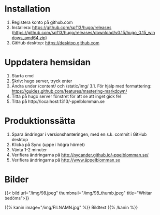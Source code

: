 
# Installation

1. Registera konto på github.com
2. Installera: https://github.com/spf13/hugo/releases
 (https://github.com/spf13/hugo/releases/download/v0.15/hugo_0.15_windows_amd64.zip)
3. GitHub desktop: https://desktop.github.com

# Uppdatera hemsidan

1. Starta cmd
2. Skriv: hugo server, tryck enter
3. Ändra under /content/ och /static/img/
  3.1. För hjälp med formattering: https://guides.github.com/features/mastering-markdown/
4. Titta på hugo server fönstret för att se att inget gick fel
5. Titta på http://localhost:1313/-ppelblomman.se

# Produktionssätta

1. Spara ändringar i versionshanteringen, med en s.k. commit i GitHub desktop
2. Klicka på Sync (uppe i högra hörnet)
3. Vänta 1-2 minuter
3. Verifiera ändringarna på http://nycander.github.io/-ppelblomman.se/
4. Verifiera ändringarna på http://www.äppelblomman.se

# Bilder
{{< bild url="/img/98.jpeg" thumbnail="/img/98_thumb.jpeg" title="Whitar bedöms">}}

{{% kanin image="/img/FILNAMN.jpg" %}}
Bildtext
{{% /kanin %}}

